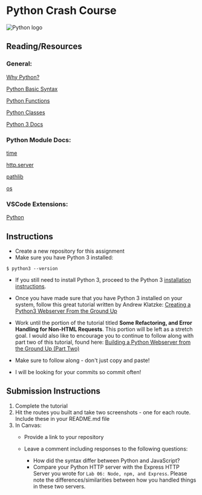 # Python Crash Course

![Python logo](https://www.google.com/url?sa=i&source=images&cd=&ved=2ahUKEwjOsLXuw93mAhWkJzQIHSanBGIQjRx6BAgBEAQ&url=https%3A%2F%2Fwww.cleanpng.com%2Fpng-python-programming-language-computer-programming-1854374%2F&psig=AOvVaw35LwYtPjwGIb53TllLdVSG&ust=1577800520305864)

## Reading/Resources

### General:
[Why Python?](http://www.bestprogramminglanguagefor.me/why-learn-python)

[Python Basic Syntax](https://www.w3schools.com/python/python_syntax.asp)

[Python Functions](https://www.w3schools.com/python/python_functions.asp)

[Python Classes](https://www.w3schools.com/python/python_classes.asp)

[Python 3 Docs](https://docs.python.org/3.6/)

### Python Module Docs:
[time](https://docs.python.org/3/library/time.html)

[http.server](https://docs.python.org/3/library/http.server.html)

[pathlib](https://docs.python.org/3/library/pathlib.html)

[os](https://docs.python.org/3/library/os.html)

### VSCode Extensions:
[Python](https://marketplace.visualstudio.com/items?itemName=ms-python.python)

## Instructions
- Create a new repository for this assignment
- Make sure you have Python 3 installed:
```
$ python3 --version
```
- If you still need to install Python 3, proceed to the Python 3 [installation instructions](install-py.md).

- Once you have made sure that you have Python 3 installed on your system, follow this great tutorial written by Andrew Klatzke: [Creating a Python3 Webserver From the Ground Up](https://medium.com/@andrewklatzke/creating-a-python3-webserver-from-the-ground-up-4ff8933ecb96)
- Work until the portion of the tutorial titled **Some Refactoring, and Error Handling for Non-HTML Requests**. This portion will be left as a stretch goal. I would also like to encourage you to continue to follow along with part two of this tutorial, found here: [Building a Python Webserver from the Ground Up (Part Two)](https://medium.com/@andrewklatzke/building-a-python-webserver-from-the-ground-up-part-two-c8ca336abe62)
- Make sure to follow along - don't just copy and paste!
- I will be looking for your commits so commit often!

## Submission Instructions

1. Complete the tutorial
2. Hit the routes you built and take two screenshots - one for each route. Include these in your README.md file
3. In Canvas:
    - Provide a link to your repository
    - Leave a comment including responses to the following questions:

      - How did the syntax differ between Python and JavaScript?
      - Compare your Python HTTP server with the Express HTTP Server you wrote for `Lab 06: Node, npm, and Express`. Please note the differences/similarities between how you handled things in these two servers.